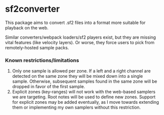 # sf2converter

This package aims to convert .sf2 files into a format more suitable for playback on the web.

Similar converters/webpack loaders/sf2 players exist, but they are missing vital features (like velocity layers).
Or worse, they force users to pick from remotely-hosted sample packs.


### Known restrictions/limitations 
   1. Only one sample is allowed per zone. If a left and a right channel are 
     detected on the same zone they will be mixed down into a single sample. Otherwise, subsequent samples
     found in the same zone will be dropped in favor of the first sample.
  3. Explicit zones (key-ranges) will not work with the web-based samplers we are targeting.
     Root notes will be used to define new zones. Support for explicit zones may be added eventually, as I move towards
     extending them or implementing my own samplers without this restriction. 
 
